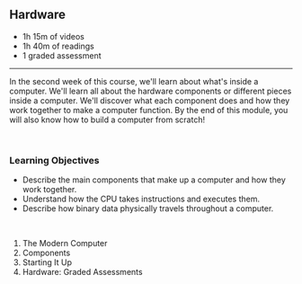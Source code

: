 ## Hardware

- 1h 15m of videos
- 1h 40m of readings
- 1 graded assessment

<hr>

In the second week of this course, we'll learn about what's inside a computer. We'll learn all about the hardware components or different pieces inside a computer. We'll discover what each component does and how they work together to make a computer function. By the end of this module, you will also know how to build a computer from scratch!

<br>

### Learning Objectives

- Describe the main components that make up a computer and how they work together.
- Understand how the CPU takes instructions and executes them.
- Describe how binary data physically travels throughout a computer.

<br>

1. The Modern Computer
2. Components
3. Starting It Up
4. Hardware: Graded Assessments
